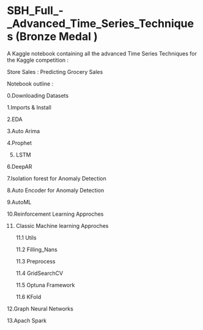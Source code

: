 # SBH_Full_-_Advanced_Time_Series_Techniques (Bronze Medal ) 

A Kaggle notebook containing all the advanced Time Series Techniques for the Kaggle competition :

Store Sales : Predicting Grocery Sales 

Notebook outline :

0.Downloading Datasets

1.Imports & Install

2.EDA

3.Auto Arima

4.Prophet

5. LSTM

6.DeepAR

7.Isolation forest for Anomaly Detection

8.Auto Encoder for Anomaly Detection

9.AutoML

10.Reinforcement Learning Approches

11. Classic Machine learning Approches

    11.1 Utils

    11.2 Filling_Nans

    11.3 Preprocess

    11.4 GridSearchCV

    11.5 Optuna Framework

    11.6 KFold

12.Graph Neural Networks

13.Apach Spark
